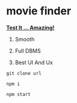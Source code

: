 # movie finder

[**Test It ... Amazing!**](https://project-16-movie-finder.netlify.app/)

1. Smooth

2. Full DBMS

3. Best UI And Ux

```
git clone url

npm i 

npm start 
```
